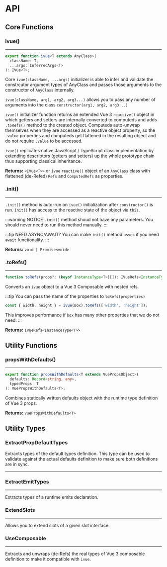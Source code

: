 <script setup lang="ts">
</script>

# API

## Core Functions

### ivue()

---

```ts
export function ivue<T extends AnyClass>(
  className: T,
  ...args: InferredArgs<T>
): IVue<T>;
```

Core `ivue(className, ...args)` initializer is able to infer and validate the constrcutor argument types of AnyClass and passes those arguments to the constructor of `AnyClass` internally.

`ivue(className, arg1, arg2, arg3...)` allows you to pass any number of arguments into the class `constructor(arg1, arg2, arg3...)`

`ivue()` initializer function returns an extended Vue 3 `reactive()` object in which getters and setters are internally converted to computeds and adds `.toRefs()` method to the created object. Computeds auto-unwrap themselves when they are accessed as a reactive object property, so the `.value` properties and computeds get flattened in the resulting object and do not require `.value` to be accessed.

`ivue()` replicates native JavaScript / TypeScript class implementation by extending descriptors (getters and setters) up the whole prototype chain thus supporting classical inheritance.

**Returns:** `<IVue<T>>` or `ivue` `reactive()` object of an `AnyClass` class with flattened (de-Refed) `Refs` and `ComputedRefs` as properties.

### .init()

---

`.init()` method is auto-run on `ivue()` initialization after `constructor()` is run.
`init()` has access to the reactive state of the object via `this`.

:::warning NOTICE
`.init()` method shoud not have any parameters. You should never need to run this method manually.
:::

:::tip NEED ASYNC/AWAIT?
You can make `init()` method `async` if you need `await` functionality.
:::

**Returns:** `void | Promise<void>`

### .toRefs()

---

```ts
function toRefs(props?: (keyof InstanceType<T>)[]): IVueRefs<InstanceType<T>>;
```

Converts an `ivue` object to a Vue 3 Composable with nested refs.

:::tip You can pass the name of the properties to `toRefs(properties)`
```ts
const { width, height } = ivue(Box).toRefs(['width', 'height']);
```
This improves performance if `box` has many other properties that we do not need.
:::

**Returns:** `IVueRefs<InstanceType<T>>`

## Utility Functions

### propsWithDefaults()

---

```ts
export function propsWithDefaults<T extends VuePropsObject>(
  defaults: Record<string, any>,
  typedProps: T
): VuePropsWithDefaults<T>;
```

Combines statically written defaults object with the runtime type definition of Vue 3 props.

**Returns:** `VuePropsWithDefaults<T>`

## Utility Types

### ExtractPropDefaultTypes

Extracts types of the default types definition. This type can be used to validate against the actual defaults definition to make sure both definitions are in sync.

---

### ExtractEmitTypes

---

Extracts types of a runtime emits declaration.

### ExtendSlots

---

Allows you to extend slots of a given slot interface.

### UseComposable

---

Extracts and unwraps (de-Refs) the real types of Vue 3 composable definition to make it compatible with `ivue`.
